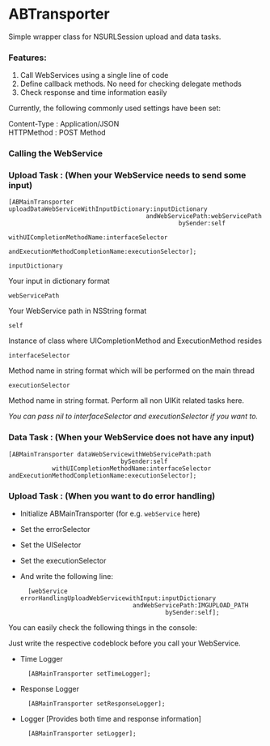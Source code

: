 # ABTransporter
Simple wrapper class for NSURLSession upload and data tasks.

### Features:

1. Call WebServices using a single line of code
2. Define callback methods. No need for checking delegate methods
3. Check response and time information easily

Currently, the following commonly used settings have been set:

Content-Type : Application/JSON    
HTTPMethod : POST Method

### Calling the WebService

### Upload Task : (When your WebService needs to send some input)

	[ABMainTransporter uploadDataWebServiceWithInputDictionary:inputDictionary
                                          andWebServicePath:webServicePath
                                                   bySender:self
                                 withUICompletionMethodName:interfaceSelector
                           andExecutionMethodCompletionName:executionSelector];

``inputDictionary``

Your input in dictionary format

``webServicePath``

Your WebService path in NSString format

``self``

Instance of class where UICompletionMethod and ExecutionMethod resides

``interfaceSelector``

Method name in string format which will be performed on the main thread

``executionSelector``

Method name in string format. Perform all non UIKit related tasks here.

_You can pass nil to interfaceSelector and executionSelector if you want to._

### Data Task : (When your WebService does not have any input)


	[ABMainTransporter dataWebServicewithWebServicePath:path
                                   bySender:self
 				withUICompletionMethodName:interfaceSelector                       		   andExecutionMethodCompletionName:executionSelector];
                
### Upload Task : (When you want to do error handling)


- Initialize ABMainTransporter (for e.g. ``webService`` here)

- Set the errorSelector

- Set the UISelector

- Set the executionSelector

- And write the following line:

		[webService errorHandlingUploadWebServicewithInput:inputDictionary
                                     andWebServicePath:IMGUPLOAD_PATH
                                              bySender:self];

You can easily check the following things in the console:

Just write the respective codeblock before you call your WebService.

- Time Logger

		[ABMainTransporter setTimeLogger];

- Response Logger

		[ABMainTransporter setResponseLogger];
        
- Logger [Provides both time and response information]

		[ABMainTransporter setLogger];






